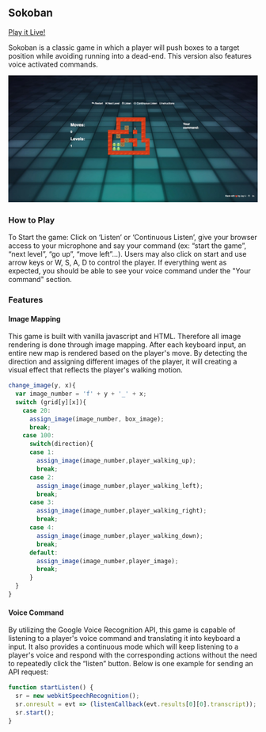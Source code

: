 ## Sokoban

[Play it Live!](https://lijiahao008.github.io/Sokoban)

Sokoban is a classic game in which a player will push boxes to a target position while avoiding running into a dead-end. This version also features voice activated commands.

![sokoban]

### How to Play

To Start the game: Click on ‘Listen’ or ‘Continuous Listen’, give your browser access to your microphone and say your command (ex: “start the game”, “next level”, “go up”, “move left”...).  Users may also click on start and use arrow keys or W, S, A, D to control the player. If everything went as expected, you should be able to see your voice command under the "Your command" section.

### Features

#### Image Mapping
This game is built with vanilla javascript and HTML.  Therefore all image rendering is done through image mapping.  After each keyboard input, an entire new map is rendered based on the player's move. By detecting the direction and assigning different images of the player, it will creating a visual effect that reflects the player's walking motion.

```javascript
change_image(y, x){
  var image_number = 'f' + y + '_' + x;
  switch (grid[y][x]){
    case 20:
      assign_image(image_number, box_image);
      break;
    case 100:
      switch(direction){
      case 1:
        assign_image(image_number,player_walking_up);
        break;
      case 2:
        assign_image(image_number,player_walking_left);
        break;
      case 3:
        assign_image(image_number,player_walking_right);
        break;
      case 4:
        assign_image(image_number,player_walking_down);
        break;
      default:
        assign_image(image_number,player_image);
        break;
      }
  }
}
```

#### Voice Command
By utilizing the Google Voice Recognition API, this game is capable of listening to a player's voice command and translating it into keyboard a input. It also provides a continuous mode which will keep listening to a player's voice and respond with the corresponding actions without the need to repeatedly click the “listen” button. Below is one example for sending an API request:

```javascript
function startListen() {
  sr = new webkitSpeechRecognition();
  sr.onresult = evt => (listenCallback(evt.results[0][0].transcript));
  sr.start();
}
```

[sokoban]: ./assets/images/sokoban.jpg
